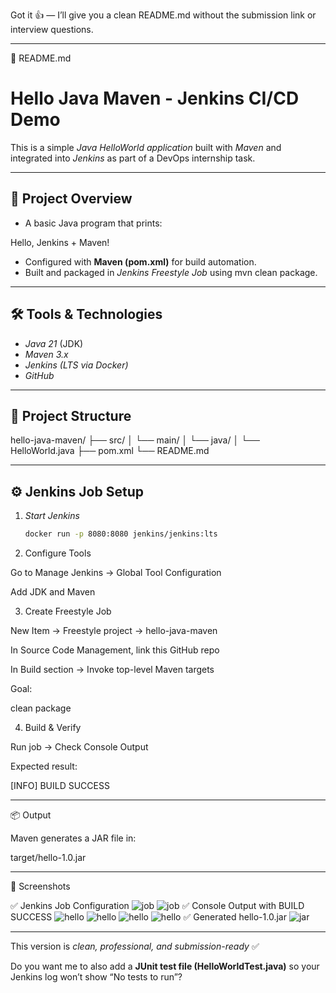 Got it 👍 — I’ll give you a clean README.md without the submission link or interview questions.


---

📄 README.md

# Hello Java Maven - Jenkins CI/CD Demo

This is a simple *Java HelloWorld application* built with *Maven* and integrated into *Jenkins* as part of a DevOps internship task.

---

## 📌 Project Overview
- A basic Java program that prints:

Hello, Jenkins + Maven!

- Configured with **Maven (pom.xml)** for build automation.
- Built and packaged in *Jenkins Freestyle Job* using mvn clean package.

---

## 🛠 Tools & Technologies
- *Java 21* (JDK)
- *Maven 3.x*
- *Jenkins (LTS via Docker)*
- *GitHub*

---

## 📂 Project Structure

hello-java-maven/ ├── src/ │   └── main/ │       └── java/ │           └── HelloWorld.java ├── pom.xml └── README.md

---

## ⚙ Jenkins Job Setup

1. *Start Jenkins*  
   ```bash
   docker run -p 8080:8080 jenkins/jenkins:lts

2. Configure Tools

Go to Manage Jenkins → Global Tool Configuration

Add JDK and Maven



3. Create Freestyle Job

New Item → Freestyle project → hello-java-maven

In Source Code Management, link this GitHub repo

In Build section → Invoke top-level Maven targets

Goal:

clean package



4. Build & Verify

Run job → Check Console Output

Expected result:

[INFO] BUILD SUCCESS





---

📦 Output

Maven generates a JAR file in:

target/hello-1.0.jar



---

📸 Screenshots

✅ Jenkins Job Configuration
![job](Screenshot6-png.png)
![job](Screenshot7-png.png)
✅ Console Output with BUILD SUCCESS
![hello ](Screenshot1-png.png)
![hello](Screenshot2-png.png)
![hello](Screenshot3-png.png)
![hello](Screenshot4-png.png)
✅ Generated hello-1.0.jar
![jar](Screenshot5-png.png)


---

This version is *clean, professional, and submission-ready* ✅  

Do you want me to also add a **JUnit test file (HelloWorldTest.java)** so your Jenkins log won’t show “No tests to run”?
